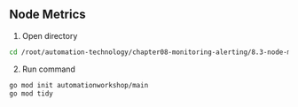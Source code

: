 ## Node Metrics


1. Open directory 
```bash
cd /root/automation-technology/chapter08-monitoring-alerting/8.3-node-metrics
```

2. Run command
```bash
go mod init automationworkshop/main
go mod tidy
```

